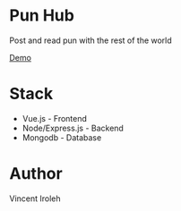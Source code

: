 # Pun Hub

Post and read pun with the rest of the world

[Demo](https://github.com/vincentiroleh/pun-hub-frontend)

# Stack

- Vue.js - Frontend
- Node/Express.js - Backend
- Mongodb - Database

# Author

Vincent Iroleh
